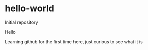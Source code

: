# hello-world
Initial repository

Hello

Learning github for the first time here, just curious to see what it is
